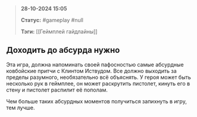 > **28-10-2024 15:05**
> 
> **Статус:** #gameplay #null 
> 
> **Тэги:** [[Геймплей гайдлайны]]
## Доходить до абсурда нужно
Эта игра, должна напоминать своей пафосностью самые абсурдные ковбойские притчи с Клинтом Иствудом. Все должно выходить за пределы разумного, необязательно всё объяснять. У героя может быть несколько рук в геймплее, он может раскрутить пистолет, кинуть его в стену и пистолет распилит её пополам. 

Чем больше таких абсурдных моментов получиться запихнуть в игру, тем лучше.